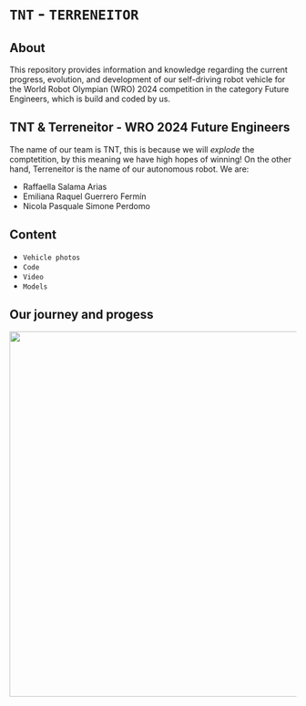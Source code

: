 # `TNT` - `TERRENEITOR`

## About

This repository provides information and knowledge regarding the current progress, evolution, and development of our self-driving robot vehicle for the World Robot Olympian (WRO) 2024 competition in the category Future Engineers, which is build and coded by us.

## TNT & Terreneitor - WRO 2024 Future Engineers

The name of our team is TNT, this is because we will _explode_ the comptetition, by this meaning we have high hopes of winning! On the other hand, Terreneitor is the name of our autonomous robot. We are:

- Raffaella Salama Arias
- Emiliana Raquel Guerrero Fermín
- Nicola Pasquale Simone Perdomo

## Content

- `Vehicle photos`
- `Code`
- `Video`
- `Models`

## Our journey and progess

<img src="(https://github.com/TNT-JEFFERSON/TERRENEITOR/assets/173217818/683cf6a7-94ff-4120-84e7-d7991a159471)" width="640">





